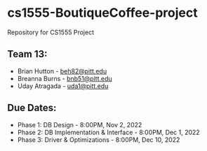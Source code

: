 # cs1555-BoutiqueCoffee-project
Repository for CS1555 Project

## Team 13:
* Brian Hutton - beh82@pitt.edu
* Breanna Burns - bnb51@pitt.edu
* Uday Atragada - uda1@pitt.edu

## Due Dates:
* Phase 1: DB Design - 8:00PM, Nov 2, 2022
* Phase 2: DB Implementation & Interface - 8:00PM, Dec 1, 2022
* Phase 3: Driver & Optimizations - 8:00PM, Dec 10, 2022
